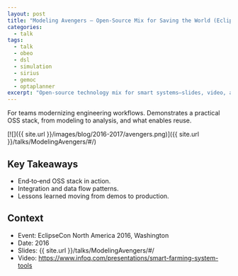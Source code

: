 ```yaml
---
layout: post
title: "Modeling Avengers — Open‑Source Mix for Saving the World (EclipseCon NA 2016)"
categories:
  - talk
tags:
  - talk
  - obeo
  - dsl
  - simulation
  - sirius
  - gemoc
  - optaplanner
excerpt: "Open‑source technology mix for smart systems—slides, video, and why this approach scales across teams."
---
```


For teams modernizing engineering workflows. Demonstrates a practical OSS stack, from modeling to analysis, and what enables reuse.

[![]({{ site.url }}/images/blog/2016-2017/avengers.png)]({{ site.url }}/talks/ModelingAvengers/#/)


## Key Takeaways
- End‑to‑end OSS stack in action.
- Integration and data flow patterns.
- Lessons learned moving from demos to production.

## Context
- Event: EclipseCon North America 2016, Washington
- Date: 2016
- Slides: {{ site.url }}/talks/ModelingAvengers/#/
- Video: https://www.infoq.com/presentations/smart-farming-system-tools
